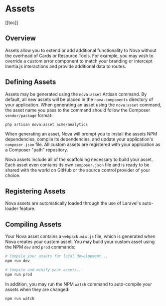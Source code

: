 # Assets

[[toc]]

## Overview

Assets allow you to extend or add additional functionality to Nova without the overhead of Cards or Resource Tools. For example, you may wish to override a custom error component to match your branding or intercept Inertia.js interactions and provide additional data to routes.

## Defining Assets

Assets may be generated using the `nova:asset` Artisan command. By default, all new assets will be placed in the `nova-components` directory of your application. When generating an asset using the `nova:asset` command, the asset name you pass to the command should follow the Composer `vendor/package` format:

```bash
php artisan nova:asset acme/analytics
```

When generating an asset, Nova will prompt you to install the assets NPM dependencies, compile its dependencies, and update your application's `composer.json` file. All custom assets are registered with your application as a Composer "path" repository.

Nova assets include all of the scaffolding necessary to build your asset. Each asset even contains its own `composer.json` file and is ready to be shared with the world on GitHub or the source control provider of your choice.

## Registering Assets

Nova assets are automatically loaded through the use of Laravel's auto-loader feature.

## Compiling Assets

Your Nova asset contains a `webpack.mix.js` file, which is generated when Nova creates your custom asset. You may build your custom asset using the NPM `dev` and `prod` commands:

```bash
# Compile your assets for local development...
npm run dev

# Compile and minify your assets...
npm run prod
```

In addition, you may run the NPM `watch` command to auto-compile your assets when they are changed:

```bash
npm run watch
```
